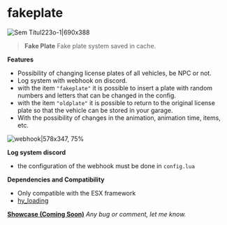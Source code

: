 # fakeplate
 
![Sem Títul223o-1|690x388](https://i.imgur.com/VwYfxQC.png)

>**Fake Plate**
>Fake plate system saved in cache.

**Features**
- Possibility of changing license plates of all vehicles, be NPC or not. 
- Log system with webhook on discord. 
- with the item `"fakeplate"` it is possible to insert a plate with random numbers and letters that can be changed in the config.
- with the item `"oldplate"` it is possible to return to the original license plate so that the vehicle can be stored in your garage.
- With the possibility of changes in the animation, animation time, items, etc.

![webhook|578x347, 75%](https://i.imgur.com/BUNI9X0.png) 

**Log system discord**
- the configuration of the webhook must be done in `config.lua`

**Dependencies and Compatibility**
- Only compatible with the ESX framework 
- [hy_loading](https://github.com/kellengg02/hy_loading) 

[**Showcase (Coming Soon)**]()
*Any bug or comment, let me know.*
